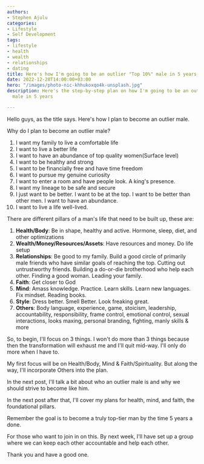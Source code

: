 ```yaml
---
authors:
- Stephen Ajulu
categories:
- Lifestyle
- Self Development
tags:
- lifestyle
- health
- wealth
- relationships
- dating
title: Here's how I'm going to be an outlier "Top 10%" male in 5 years
date: 2022-12-28T14:00:00+03:00
hero: "/images/photo-nic-khhukoxqo4k-unsplash.jpg"
description: Here's the step-by-step plan on how I'm going to be an outlier "Top 10%"
  male in 5 years

---
```

Hello guys, as the title says. Here's how I plan to become an outlier male.

Why do I plan to become an outlier male?

 1. I want my family to live a comfortable life
 2. I want to live a better life
 3. I want to have an abundance of top quality women(Surface level)
 4. I want to be healthy and strong
 5. I want to be financially free and have time freedom
 6. I want to pursue my genuine curiosity
 7. I want to enter a room and have people look. A king's presence.
 8. I want my lineage to be safe and secure
 9. I just want to be better. I want to be at the top. I want to be better than other men. I want to have an abundance. 
10. I want to live a life well-lived.

There are different pillars of a man's life that need to be built up, these are:

1. **Health/Body**: Be in shape, healthy and active. Hormone, sleep, diet, and other optimizations
2. **Wealth/Money/Resources/Assets**: Have resources and money. Do life setup
3. **Relationships**: Be good to my family. Build a good circle of primarily male friends who have similar goals of reaching the top. Cutting out untrustworthy friends. Building a do-or-die brotherhood who help each other. Finding a good woman. Leading your family.
4. **Faith**: Get closer to God
5. **Mind**: Amass knowledge. Practice. Learn skills. Learn new languages. Fix mindset. Reading books.
6. **Style**: Dress better. Smell Better. Look freaking great.
7. **Others**: Body language, experience, game, stoicism, leadership, accountability, responsibility, frame control, emotional control, sexual interactions, looks maxing, personal branding, fighting, manly skills & more

So, to begin, I'll focus on 3 things. I won't do more than 3 things because then the transformation will exhaust me and I'll quit mid-way. I'll only do more when I have to.

My first focus will be on Health/Body, Mind & Faith/Spirituality. But along the way, I'll incorporate Others into the plan.

In the next post, I'll talk a bit about who an outlier male is and why we should strive to become like him.

In the next post after that, I'll cover my plans for health, mind, and faith, the foundational pillars.

Remember the goal is to become a truly top-tier man by the time 5 years a done.

For those who want to join in on this. By next week, I'll have set up a group where we can keep each other accountable and help each other.

Thank you and have a good one.